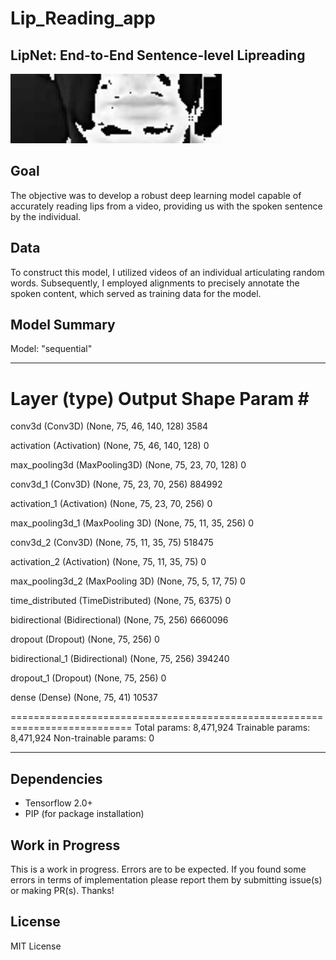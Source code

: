 # Lip_Reading_app

## LipNet: End-to-End Sentence-level Lipreading
<img src="./App/animation.gif" width="338">

## Goal

The objective was to develop a robust deep learning model capable of accurately reading lips from a video, providing us with the spoken sentence by the individual.

## Data

To construct this model, I utilized videos of an individual articulating random words. Subsequently, I employed alignments to precisely annotate the spoken content, which served as training data for the model.


## Model Summary

Model: "sequential"

___________________________________________________________________________
 Layer (type)                          Output Shape              Param # 
===========================================================================
 conv3d (Conv3D)                       (None, 75, 46, 140, 128)  3584      
                                                                 
 activation (Activation)               (None, 75, 46, 140, 128)  0         
                                                                 
 max_pooling3d (MaxPooling3D)           (None, 75, 23, 70, 128)  0                                                       
                                                                 
 conv3d_1 (Conv3D)                     (None, 75, 23, 70, 256)   884992    
                                                                 
 activation_1 (Activation)             (None, 75, 23, 70, 256)   0         
                                                                 
 max_pooling3d_1 (MaxPooling 3D)        (None, 75, 11, 35, 256)  0                                                                      
                                                                 
 conv3d_2 (Conv3D)                     (None, 75, 11, 35, 75)    518475    
                                                                 
 activation_2 (Activation)             (None, 75, 11, 35, 75)    0         
                                                                 
 max_pooling3d_2 (MaxPooling 3D)        (None, 75, 5, 17, 75)    0                                                                   
                                                                 
 time_distributed (TimeDistributed)     (None, 75, 6375)         0                                                                 
                                                                 
 bidirectional (Bidirectional)          (None, 75, 256)          6660096                                                              
                                                                 
 dropout (Dropout)                     (None, 75, 256)           0         
                                                                 
 bidirectional_1 (Bidirectional)        (None, 75, 256)          394240    
                                                                                              
 dropout_1 (Dropout)                   (None, 75, 256)           0         
                                                                 
 dense (Dense)                         (None, 75, 41)            10537     
                                                                 
===========================================================================
Total params: 8,471,924
Trainable params: 8,471,924
Non-trainable params: 0
___________________________________________________________________________


## Dependencies
* Tensorflow 2.0+
* PIP (for package installation)


## Work in Progress
This is a work in progress. Errors are to be expected.
If you found some errors in terms of implementation please report them by submitting issue(s) or making PR(s). Thanks!

## License
MIT License
